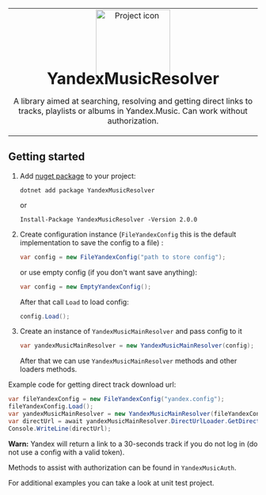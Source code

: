 <table align="center"><tr><td align="center" width="9999">
<img src="https://download.cdn.yandex.net/from/yandex.ru/support/ru/music/files/icon_main.png" align="center" alt="Project icon" height="150">

  <h1 style="margin:-30px auto auto auto">YandexMusicResolver</h1>

A library aimed at searching, resolving and getting direct links to tracks, playlists or albums in Yandex.Music. Can work without authorization.
</td></tr>
</table>

## Getting started

<ol type="1">

<li>

Add [nuget package](https://www.nuget.org/packages/YandexMusicResolver/) to your project:

```
dotnet add package YandexMusicResolver
```
or
```
Install-Package YandexMusicResolver -Version 2.0.0
```
</li>

<li>

Create configuration instance (`FileYandexConfig` this is the default implementation to save the config to a file)  :

```c#
var config = new FileYandexConfig("path to store config");
```
or use empty config (if you don't want save anything):
```c#
var config = new EmptyYandexConfig();
```
After that call `Load` to load config:
```c#
config.Load();
```
</li>

<li>

Create an instance of `YandexMusicMainResolver` and pass config to it
```c#
var yandexMusicMainResolver = new YandexMusicMainResolver(config);
```
After that we can use `YandexMusicMainResolver` methods and other loaders methods.
</li>

</ol>

Example code for getting direct track download url:
```c#
var fileYandexConfig = new FileYandexConfig("yandex.config");
fileYandexConfig.Load();
var yandexMusicMainResolver = new YandexMusicMainResolver(fileYandexConfig);
var directUrl = await yandexMusicMainResolver.DirectUrlLoader.GetDirectUrl("55561798", "mp3");
Console.WriteLine(directUrl);
```
**Warn:** Yandex will return a link to a 30-seconds track if you do not log in (do not use a config with a valid token).

Methods to assist with authorization can be found in `YandexMusicAuth`.

For additional examples you can take a look at unit test project.